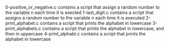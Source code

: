 0-positive_or_negative.c contains a script that assign a random number to the variable n each time it is exected
1-last_digit.c contains a script that assigns a random number to the variable n each time it is executed
2-print_alphabet.c contains a script that prints the alphabet in lowercase
3-print_alphabets.c contains a script that prints the alphabet in lowercase, and then in uppercase
4-print_alphabt.c contains a script that prints the alphabet in lowercase
